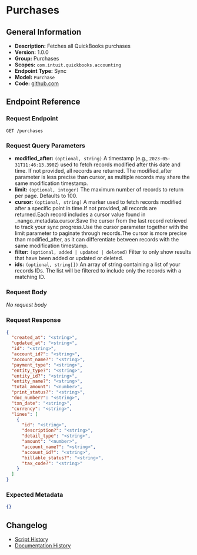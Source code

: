 <!-- BEGIN GENERATED CONTENT -->
# Purchases

## General Information

- **Description:** Fetches all QuickBooks purchases
- **Version:** 1.0.0
- **Group:** Purchases
- **Scopes:** `com.intuit.quickbooks.accounting`
- **Endpoint Type:** Sync
- **Model:** `Purchase`
- **Code:** [github.com](https://github.com/NangoHQ/integration-templates/tree/main/integrations/quickbooks/syncs/purchases.ts)


## Endpoint Reference

### Request Endpoint

`GET /purchases`

### Request Query Parameters

- **modified_after:** `(optional, string)` A timestamp (e.g., `2023-05-31T11:46:13.390Z`) used to fetch records modified after this date and time. If not provided, all records are returned. The modified_after parameter is less precise than cursor, as multiple records may share the same modification timestamp.
- **limit:** `(optional, integer)` The maximum number of records to return per page. Defaults to 100.
- **cursor:** `(optional, string)` A marker used to fetch records modified after a specific point in time.If not provided, all records are returned.Each record includes a cursor value found in _nango_metadata.cursor.Save the cursor from the last record retrieved to track your sync progress.Use the cursor parameter together with the limit parameter to paginate through records.The cursor is more precise than modified_after, as it can differentiate between records with the same modification timestamp.
- **filter:** `(optional, added | updated | deleted)` Filter to only show results that have been added or updated or deleted.
- **ids:** `(optional, string[])` An array of string containing a list of your records IDs. The list will be filtered to include only the records with a matching ID.

### Request Body

_No request body_

### Request Response

```json
{
  "created_at": "<string>",
  "updated_at": "<string>",
  "id": "<string>",
  "account_id?": "<string>",
  "account_name?": "<string>",
  "payment_type": "<string>",
  "entity_type?": "<string>",
  "entity_id?": "<string>",
  "entity_name?": "<string>",
  "total_amount": "<number>",
  "print_status?": "<string>",
  "doc_number?": "<string>",
  "txn_date": "<string>",
  "currency": "<string>",
  "lines": [
    {
      "id": "<string>",
      "description?": "<string>",
      "detail_type": "<string>",
      "amount": "<number>",
      "account_name?": "<string>",
      "account_id?": "<string>",
      "billable_status?": "<string>",
      "tax_code?": "<string>"
    }
  ]
}
```

### Expected Metadata

```json
{}
```

## Changelog

- [Script History](https://github.com/NangoHQ/integration-templates/commits/main/integrations/quickbooks/syncs/purchases.ts)
- [Documentation History](https://github.com/NangoHQ/integration-templates/commits/main/integrations/quickbooks/syncs/purchases.md)

<!-- END  GENERATED CONTENT -->

